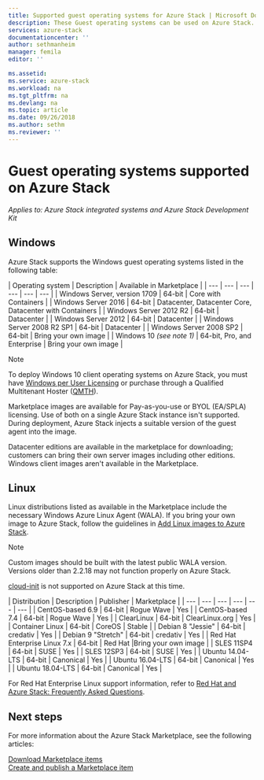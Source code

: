 ```yaml
---
title: Supported guest operating systems for Azure Stack | Microsoft Docs
description: These Guest operating systems can be used on Azure Stack.
services: azure-stack
documentationcenter: ''
author: sethmanheim
manager: femila
editor: ''

ms.assetid:
ms.service: azure-stack
ms.workload: na
ms.tgt_pltfrm: na
ms.devlang: na
ms.topic: article
ms.date: 09/26/2018
ms.author: sethm
ms.reviewer: ''
---
```

# Guest operating systems supported on Azure Stack

*Applies to: Azure Stack integrated systems and Azure Stack Development Kit*

## Windows

Azure Stack supports the Windows guest operating systems listed in the following table:

| Operating system | Description | Available in Marketplace |
| --- | --- | --- | --- | --- | --- |
| Windows Server, version 1709 | 64-bit | Core with Containers |
| Windows Server 2016 | 64-bit |  Datacenter, Datacenter Core, Datacenter with Containers |
| Windows Server 2012 R2 | 64-bit |  Datacenter |
| Windows Server 2012 | 64-bit |  Datacenter |
| Windows Server 2008 R2 SP1 | 64-bit |  Datacenter |
| Windows Server 2008 SP2 | 64-bit |  Bring your own image |
| Windows 10 *(see note 1)* | 64-bit, Pro, and Enterprise | Bring your own image |

> [!NOTE]
> To deploy Windows 10 client operating systems on Azure Stack, you must have [Windows per User Licensing](https://www.microsoft.com/en-us/Licensing/product-licensing/windows10.aspx) or purchase through a Qualified Multitenant Hoster ([QMTH](https://www.microsoft.com/en-us/CloudandHosting/licensing_sca.aspx)).

Marketplace images are available for Pay-as-you-use or BYOL (EA/SPLA) licensing. Use of both on a single Azure Stack instance isn't supported. During deployment, Azure Stack injects a suitable version of the guest agent into the image.

Datacenter editions are available in the marketplace for downloading; customers can bring their own server images including other editions. Windows client images aren't available in the Marketplace.

## Linux

Linux distributions listed as available in the Marketplace include the necessary Windows Azure Linux Agent (WALA). If you bring your own image to Azure Stack, follow the guidelines in [Add Linux images to Azure Stack](azure-stack-linux.md).

> [!NOTE]
> Custom images should be built with the latest public WALA version. Versions older than 2.2.18 may not function properly on Azure Stack.
>
> [cloud-init](https://cloud-init.io/) is not supported on Azure Stack at this time.

| Distribution | Description | Publisher | Marketplace |
| --- | --- | --- | --- | --- | --- |
| CentOS-based 6.9 | 64-bit | Rogue Wave | Yes |
| CentOS-based 7.4 | 64-bit | Rogue Wave | Yes |
| ClearLinux | 64-bit | ClearLinux.org | Yes |
| Container Linux |  64-bit | CoreOS | Stable |
| Debian 8 "Jessie" | 64-bit | credativ |  Yes |
| Debian 9 "Stretch" | 64-bit | credativ | Yes |
| Red Hat Enterprise Linux 7.x | 64-bit | Red Hat |Bring your own image |
| SLES 11SP4 | 64-bit | SUSE | Yes |
| SLES 12SP3 | 64-bit | SUSE | Yes |
| Ubuntu 14.04-LTS | 64-bit | Canonical | Yes |
| Ubuntu 16.04-LTS | 64-bit | Canonical | Yes |
| Ubuntu 18.04-LTS | 64-bit | Canonical | Yes |

For Red Hat Enterprise Linux support information, refer to [Red Hat and Azure Stack: Frequently Asked Questions](https://access.redhat.com/articles/3413531).

## Next steps

For more information about the Azure Stack Marketplace, see the following articles:

[Download Marketplace items](azure-stack-download-azure-marketplace-item.md)  
[Create and publish a Marketplace item](azure-stack-create-and-publish-marketplace-item.md)